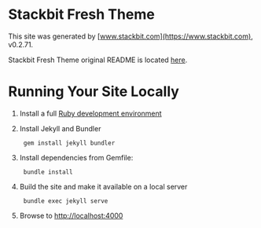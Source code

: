 # Stackbit Fresh Theme

This site was generated by [www.stackbit.com](https://www.stackbit.com), v0.2.71.

Stackbit Fresh Theme original README is located [here](./README.theme.md).

# Running Your Site Locally

1. Install a full [Ruby development environment](https://jekyllrb.com/docs/installation/)

1. Install Jekyll and Bundler

        gem install jekyll bundler

1. Install dependencies from Gemfile:

        bundle install



1. Build the site and make it available on a local server

        bundle exec jekyll serve

1. Browse to [http://localhost:4000](http://localhost:4000)
